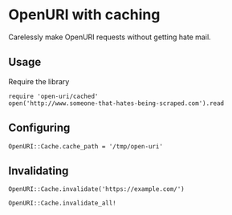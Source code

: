 # OpenURI with caching

Carelessly make OpenURI requests without getting hate mail.

## Usage

Require the library

    require 'open-uri/cached'
    open('http://www.someone-that-hates-being-scraped.com').read

## Configuring

`OpenURI::Cache.cache_path = '/tmp/open-uri'`

## Invalidating

`OpenURI::Cache.invalidate('https://example.com/')`

`OpenURI::Cache.invalidate_all!`
